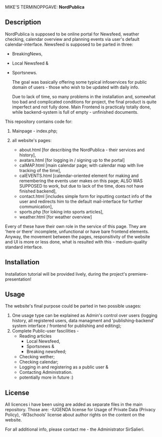 MIKE'S TERMINOPPGAVE:
  __NordPublica__
  

## Description

NordPublica is supposed to be online portal for Newsfeed, weather checking, calendar overview and planning events via user's default calendar-interface.
Newsfeed is supposed to be parted in three:
- BreakingNews,
- Local Newsfeed &
- Sportsnews.

  The goal was basically offering some typical infoservices for public domain of users - those who wish to be updated with daily info. 

  Due to lack of time, so many problems in the installation and, somewhat too bad and complicated conditions for project, the final product is quite imperfect and not fully done. Main Frontend is practicaly totally done, while backend-system is full of empty - unfinished documents.
  
This repository contains code for:

1) Mainpage - index.php;
2) all website's pages:

   - about.html [for describing the NordPublica - their services and history],
   - avatars.html [for logging in / signing up to the portal]
   - calMAP.html [main calendar page; with calendar map with live tracking of the time],
   - calEVENTS.html [calendar-oriented element for making and remembering the events user makes on this page; ALSO WAS SUPPOSED to work, but due to lack of the time, does not have finished backend],
   - contact.html [includes simple form for inputting contact info of the user and redirects him to the default mail-interface for further communication],
   - sports.php [for loking into sports articles],
   - weather.html [for weather overview]

  Every of these have their own role in the service of this page. They are 'here or there' incomplete, unfunctional or have bare frontend elements.
  Anyway, the movement between the pages, responsitivity of the website and UI is more or less done, what is resulted with this - medium-quality standard interface.

## Installation

Installation tutorial will be provided lively, during the project's premiere-presentation!

## Usage

The website's final purpose could be parted in two possible usages:
1) One usage type can be explained as Admin's control over users (logging history, all registered users, data managment and 'publishing-backend' system interface / frontend for publishing and editing);
2) Complete Public-user fascilities -
   - Reading articles
      * Local Newsfeed,
      * Sportsnews &
      * Breaking newsfeed;
    - Checking wether;
    - Checking calendar;
    - Logging in and registering as a public user &
    - Contacting Administration.
    - potentially more in future :)

## License

All licences i have been using are added as separate files in the main repository. 
Those are:
-IUGENDA license for Usage of Private Data (Privacy Policy),
-W3schools' license about author rights on the content on the website.

For all additional info, please contact me - the Administrator SirSalieri.
